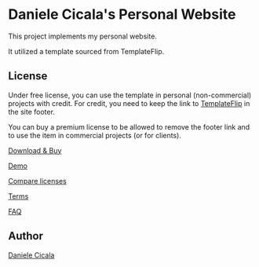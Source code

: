 # Daniele Cicala's Personal Website

This project implements my personal website.

It utilized a template sourced from TemplateFlip.

## License

Under free license, you can use the template in personal (non-commercial) projects with credit. For credit, you need to keep the link to [TemplateFlip](templateflip.com) in the site footer.

You can buy a premium license to be allowed to remove the footer link and to use the item in commercial projects (or for clients).

[Download & Buy](https://templateflip.com/templates/super-folio/)

[Demo](https://templateflip.com/demo/templates/super-folio/)

[Compare licenses](https://templateflip.com/licenses/)

[Terms](https://templateflip.com/terms/)

[FAQ](https://templateflip.com/faq/)

## Author

[Daniele Cicala](https://github.com/99-Daniele)
